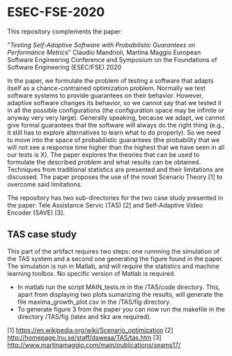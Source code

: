 # ESEC-FSE-2020
This repository complements the paper: 

  "*Testing Self-Adaptive Software with Probabilistic Guarantees on Performance Metrics*"
  Claudio Mandrioli, Martina Maggio
  European Software Engineering Conference and Symposium on the Foundations of Software Engineering (ESEC/FSE) 2020

In the paper, we formulate the problem of testing a software that adapts itself as a chance-contrained optimization problem. Normally we test software systems to provide guarantees on their behavior. However, adaptive software changes its behavior, so we cannot say that we tested it in all the possible configurations (the configuration space may be infinite or anyway very very large). Generally speaking, because we adapt, we cannot give formal guarantees that the software will always do the right thing (e.g., it still has to explore alternatives to learn what to do properly). So we need to move into the space of probabilistic guarantees (the probability that we will not see a response time higher than the highest that we have seen in all our tests is X). The paper explores the theories that can be used to formulate the described problem and what results can be obtained. Techniques from traditional statistics are presented and their limitations are discussed. The paper proposes the use of the novel Scenario Theory [1] to overcome said limitations.

The repository has two sub-directories for the two case study presented in the paper: Tele Assistance Servic (TAS) [2] and Self-Adaptive Video Encoder (SAVE) [3]. 

## TAS case study
This part of the artifact requires two steps: one runnning the simulation of the TAS system and a second one generating the figure found in the paper. The simulation is run in Matlab, and will require the statistics and machine learning toolbox. No specific version of Matlab is required.

 * In matlab run the script MAIN_tests.m in the /TAS/code directory. This, apart from displaying two plots sumarizing the results, will generate the file maxima_growth_plot.csv in the /TAS/fig directory. 
 * To generate figure 3 from the paper you can now run the makefile in the directory /TAS/fig (latex and tikz are required).




[1] https://en.wikipedia.org/wiki/Scenario_optimization
[2] http://homepage.lnu.se/staff/daweaa/TAS/tas.htm
[3] http://www.martinamaggio.com/main/publications/seams17/
